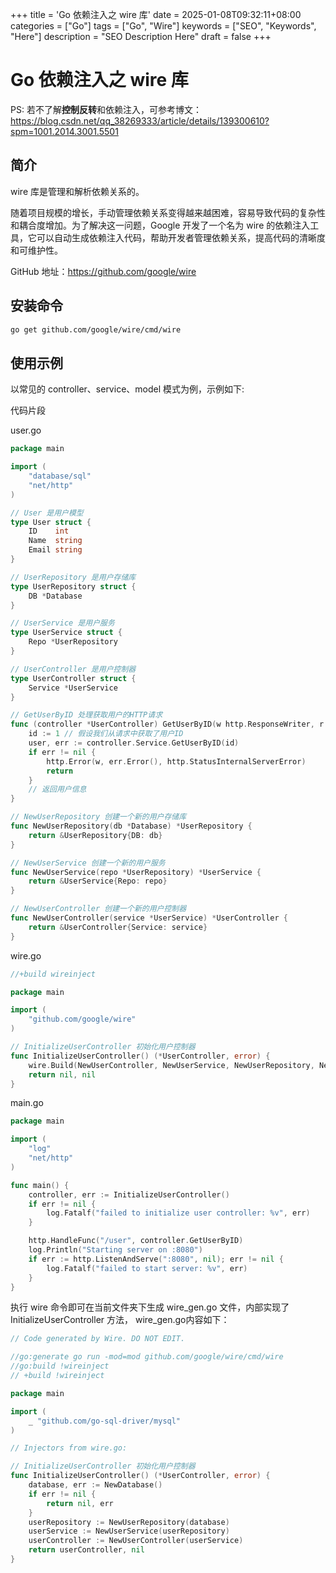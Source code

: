 +++
title = 'Go 依赖注入之 wire 库'
date = 2025-01-08T09:32:11+08:00
categories = ["Go"]
tags = ["Go", "Wire"]
keywords = ["SEO", "Keywords", "Here"]
description = "SEO Description Here"
draft = false
+++

# Go 依赖注入之 wire 库

PS: 若不了解**控制反转**和依赖注入，可参考博文：https://blog.csdn.net/qq_38269333/article/details/139300610?spm=1001.2014.3001.5501

## 简介

wire 库是管理和解析依赖关系的。

随着项目规模的增长，手动管理依赖关系变得越来越困难，容易导致代码的复杂性和耦合度增加。为了解决这一问题，Google 开发了一个名为 wire 的依赖注入工具，它可以自动生成依赖注入代码，帮助开发者管理依赖关系，提高代码的清晰度和可维护性。

GitHub 地址：https://github.com/google/wire

## 安装命令

```bash
go get github.com/google/wire/cmd/wire
```



## 使用示例

以常见的 controller、service、model 模式为例，示例如下:

代码片段

user.go

```go
package main

import (
    "database/sql"
    "net/http"
)

// User 是用户模型
type User struct {
    ID    int
    Name  string
    Email string
}

// UserRepository 是用户存储库
type UserRepository struct {
    DB *Database
}

// UserService 是用户服务
type UserService struct {
    Repo *UserRepository
}

// UserController 是用户控制器
type UserController struct {
    Service *UserService
}

// GetUserByID 处理获取用户的HTTP请求
func (controller *UserController) GetUserByID(w http.ResponseWriter, r *http.Request) {
    id := 1 // 假设我们从请求中获取了用户ID
    user, err := controller.Service.GetUserByID(id)
    if err != nil {
        http.Error(w, err.Error(), http.StatusInternalServerError)
        return
    }
    // 返回用户信息
}

// NewUserRepository 创建一个新的用户存储库
func NewUserRepository(db *Database) *UserRepository {
    return &UserRepository{DB: db}
}

// NewUserService 创建一个新的用户服务
func NewUserService(repo *UserRepository) *UserService {
    return &UserService{Repo: repo}
}

// NewUserController 创建一个新的用户控制器
func NewUserController(service *UserService) *UserController {
    return &UserController{Service: service}
}

```

wire.go
```go
//+build wireinject

package main

import (
    "github.com/google/wire"
)

// InitializeUserController 初始化用户控制器
func InitializeUserController() (*UserController, error) {
    wire.Build(NewUserController, NewUserService, NewUserRepository, NewDatabase)
    return nil, nil
}

```

main.go

```go
package main

import (
    "log"
    "net/http"
)

func main() {
    controller, err := InitializeUserController()
    if err != nil {
        log.Fatalf("failed to initialize user controller: %v", err)
    }

    http.HandleFunc("/user", controller.GetUserByID)
    log.Println("Starting server on :8080")
    if err := http.ListenAndServe(":8080", nil); err != nil {
        log.Fatalf("failed to start server: %v", err)
    }
}

```

执行 wire 命令即可在当前文件夹下生成 wire_gen.go 文件，内部实现了 InitializeUserController 方法， wire_gen.go内容如下：

```go
// Code generated by Wire. DO NOT EDIT.

//go:generate go run -mod=mod github.com/google/wire/cmd/wire
//go:build !wireinject
// +build !wireinject

package main

import (
	_ "github.com/go-sql-driver/mysql"
)

// Injectors from wire.go:

// InitializeUserController 初始化用户控制器
func InitializeUserController() (*UserController, error) {
	database, err := NewDatabase()
	if err != nil {
		return nil, err
	}
	userRepository := NewUserRepository(database)
	userService := NewUserService(userRepository)
	userController := NewUserController(userService)
	return userController, nil
}

```

